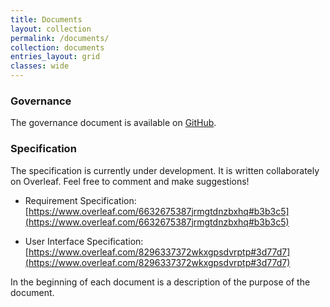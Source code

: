 ```yaml
---
title: Documents
layout: collection
permalink: /documents/
collection: documents
entries_layout: grid
classes: wide
---
```


### Governance

The governance document is available on [GitHub](https://github.com/python-accelerator-middle-layer/governance/blob/main/governance_document/pyAML_governance_v1.0.0_20250411.pdf).
 
### Specification

The specification is currently under development. It is written collaborately on Overleaf. Feel free to comment and make suggestions!

- Requirement Specification:
  [https://www.overleaf.com/6632675387jrmgtdnzbxhq#b3b3c5](https://www.overleaf.com/6632675387jrmgtdnzbxhq#b3b3c5)
  
- User Interface Specification:
  [https://www.overleaf.com/8296337372wkxgpsdvrptp#3d77d7](https://www.overleaf.com/8296337372wkxgpsdvrptp#3d77d7)
  
In the beginning of each document is a description of the purpose of the document.

